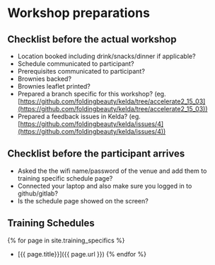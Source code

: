 # Workshop preparations

## Checklist before the actual workshop

- Location booked including drink/snacks/dinner if applicable?
- Schedule communicated to participant?
- Prerequisites communicated to participant?
- Brownies backed?
- Brownies leaflet printed?
- Prepared a branch specific for this workshop? (eg. [https://github.com/foldingbeauty/kelda/tree/accelerate2_15_03](https://github.com/foldingbeauty/kelda/tree/accelerate2_15_03))
- Prepared a feedback issues in Kelda? (eg. [https://github.com/foldingbeauty/kelda/issues/4](https://github.com/foldingbeauty/kelda/issues/4))

## Checklist before the participant arrives

- Asked the the wifi name/password of the venue and add them to training specific schedule page?
- Connected your laptop and also make sure you logged in to github/gitlab?
- Is the schedule page showed on the screen?

## Training Schedules

{% for page in site.training_specifics %}
- [{{ page.title}}]({{ page.url }})
{% endfor %}
